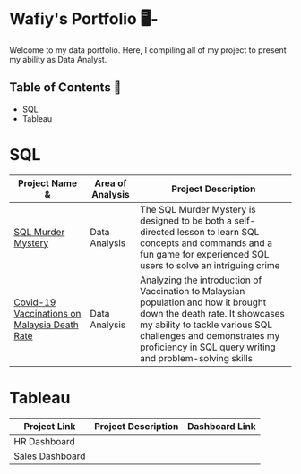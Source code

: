 # Wafiy's Portfolio 🖥-
Welcome to my data portfolio. Here, I compiling all of my project to present my ability as Data Analyst.

## Table of Contents 📰
* SQL 
* Tableau

# SQL
| Project Name &         |   Area of Analysis           | Project Description     |
| ------------------ | -----------------------------| ------------------- |
| [SQL Murder Mystery](https://github.com/wafiyalwi13/Basic-SQL-/blob/main/SQL%20Murder%20Mystery/) | Data Analysis           | The SQL Murder Mystery is designed to be both a self-directed lesson to learn SQL concepts and commands and a fun game for experienced SQL users to solve an intriguing crime |
| [Covid-19 Vaccinations on Malaysia Death Rate](https://github.com/wafiyalwi13/Basic-SQL-/blob/main/Vaccination%20and%20it%20roles%20in%20reducing%20the%20death%20rate%20for%20Covid-19/)  | Data Analysis       | Analyzing the introduction of Vaccination to Malaysian population and how it brought down the death rate. It showcases my ability to tackle various SQL challenges and demonstrates my proficiency in SQL query writing and problem-solving skills |

# Tableau 
| Project Link     | Project Description       | Dashboard Link   |
| ---------------- | ------------------------  | ---------------- |
| HR Dashboard     |                           |                  |
| Sales Dashboard   |                          |                  |




